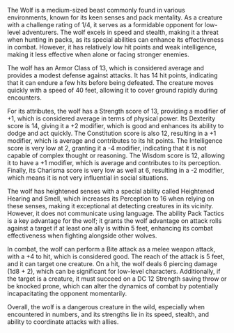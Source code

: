 The Wolf is a medium-sized beast commonly found in various environments, known for its keen senses and pack mentality. As a creature with a challenge rating of 1/4, it serves as a formidable opponent for low-level adventurers. The wolf excels in speed and stealth, making it a threat when hunting in packs, as its special abilities can enhance its effectiveness in combat. However, it has relatively low hit points and weak intelligence, making it less effective when alone or facing stronger enemies.

The wolf has an Armor Class of 13, which is considered average and provides a modest defense against attacks. It has 14 hit points, indicating that it can endure a few hits before being defeated. The creature moves quickly with a speed of 40 feet, allowing it to cover ground rapidly during encounters.

For its attributes, the wolf has a Strength score of 13, providing a modifier of +1, which is considered average in terms of physical power. Its Dexterity score is 14, giving it a +2 modifier, which is good and enhances its ability to dodge and act quickly. The Constitution score is also 12, resulting in a +1 modifier, which is average and contributes to its hit points. The Intelligence score is very low at 2, granting it a -4 modifier, indicating that it is not capable of complex thought or reasoning. The Wisdom score is 12, allowing it to have a +1 modifier, which is average and contributes to its perception. Finally, its Charisma score is very low as well at 6, resulting in a -2 modifier, which means it is not very influential in social situations.

The wolf has heightened senses with a special ability called Heightened Hearing and Smell, which increases its Perception to 16 when relying on these senses, making it exceptional at detecting creatures in its vicinity. However, it does not communicate using language. The ability Pack Tactics is a key advantage for the wolf; it grants the wolf advantage on attack rolls against a target if at least one ally is within 5 feet, enhancing its combat effectiveness when fighting alongside other wolves.

In combat, the wolf can perform a Bite attack as a melee weapon attack, with a +4 to hit, which is considered good. The reach of the attack is 5 feet, and it can target one creature. On a hit, the wolf deals 6 piercing damage (1d8 + 2), which can be significant for low-level characters. Additionally, if the target is a creature, it must succeed on a DC 12 Strength saving throw or be knocked prone, which can alter the dynamics of combat by potentially incapacitating the opponent momentarily. 

Overall, the wolf is a dangerous creature in the wild, especially when encountered in numbers, and its strengths lie in its speed, stealth, and ability to coordinate attacks with allies.